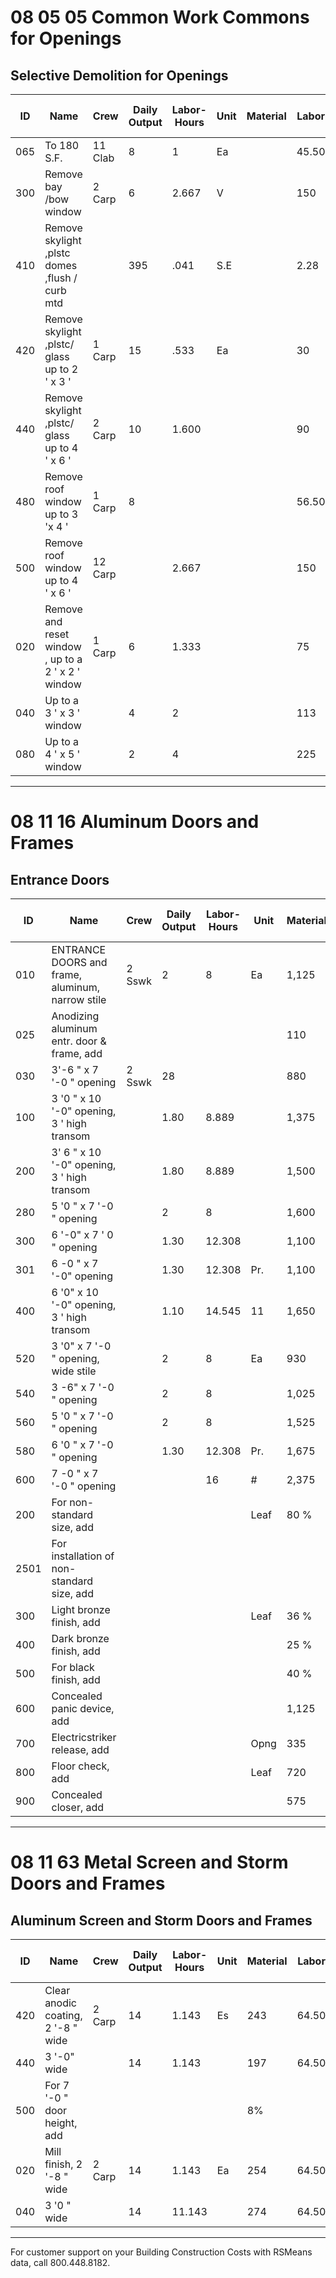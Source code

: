 # 08 05 05 Common Work Commons for Openings

## Selective Demolition for Openings

| ID   | Name                                                                 | Crew    | Daily Output | Labor-Hours | Unit | Material | Labor  | Equipment | Total   | Total Incl O&P |
|------|----------------------------------------------------------------------|---------|--------------|-------------|------|----------|--------|-----------|---------|----------------|
| 065  | To 180 S.F.                                                          | 11 Clab | 8            | 1           | Ea   |          | 45.50  |           | 45.50   | 68             |
| 300  | Remove bay /bow window                                               | 2 Carp  | 6            | 2.667       | V    |          | 150    |           | 150     | 223            |
| 410  | Remove skylight ,plstc domes ,flush / curb mtd                       |         | 395          | .041        | S.E  |          | 2.28   |           | 2.28    | 3.39           |
| 420  | Remove skylight ,plstc/ glass up to 2 ' x 3 '                        | 1 Carp  | 15           | .533        | Ea   |          | 30     |           | 30      | 44.50          |
| 440  | Remove skylight ,plstc/ glass up to 4 ' x 6 '                        | 2 Carp  | 10           | 1.600       |      |          | 90     |           | 90      | 134            |
| 480  | Remove roof window up to 3 'x 4 '                                    | 1 Carp  | 8            |             |      |          | 56.50  |           | 56.50   | 84             |
| 500  | Remove roof window up to 4 ' x 6 '                                   | 12 Carp |              | 2.667       |      |          | 150    |           | 150     | 223            |
| 020  | Remove and reset window , up to a 2 ' x 2 ' window                   | 1 Carp  | 6            | 1.333       |      |          | 75     |           | 75      | 112            |
| 040  | Up to a 3 ' x 3 ' window                                             |         | 4            | 2           |      |          | 113    |           | 113     | 168            |
| 080  | Up to a 4 ' x 5 ' window                                             |         | 2            | 4           |      |          | 225    |           | 225     | 335            |

---

# 08 11 16 Aluminum Doors and Frames

## Entrance Doors

| ID   | Name                                                                 | Crew    | Daily Output | Labor-Hours | Unit | Material | Labor  | Equipment | Total   | Total Incl O&P |
|------|----------------------------------------------------------------------|---------|--------------|-------------|------|----------|--------|-----------|---------|----------------|
| 010  | ENTRANCE DOORS and frame, aluminum, narrow stile                     | 2 Sswk  | 2            | 8           | Ea   | 1,125    | 4465   |           | 1,620   | 1,975          |
| 025  | Anodizing aluminum entr. door & frame, add                           |         |              |             |      | 110      |        |           | 110     | 121            |
| 030  | 3'-6 " x 7 '-0 " opening                                             | 2 Sswk  | 28           |             |      | 880      | 495    |           | 1,375   | 1,725          |
| 100  | 3 '0 " x 10 '-0" opening, 3 ' high transom                           |         | 1.80         | 8.889       |      | 1,375    | 550    |           | 1,925   | 2,350          |
| 200  | 3' 6 " x 10 '-0" opening, 3 ' high transom                           |         | 1.80         | 8.889       |      | 1,500    | 550    |           | 2,050   | 2,500          |
| 280  | 5 '0 " x 7 '-0 " opening                                             |         | 2            | 8           |      | 1,600    | 495    |           | 2,095   | 2,525          |
| 300  | 6 '-0" x 7 ' 0 " opening                                             |         | 1.30         | 12.308      |      | 1,100    | 760    |           | 1,860   | 2,375          |
| 301  | 6 -0 " x 7 '-0" opening                                              |         | 1.30         | 12.308      | Pr.  | 1,100    | 760    |           | 1,860   | 2,375          |
| 400  | 6 '0" x 10 '-0" opening, 3 ' high transom                            |         | 1.10         | 14.545      | 11   | 1,650    | 900    |           | 2,550   | 3,175          |
| 520  | 3 '0" x 7 '-0 " opening, wide stile                                  |         | 2            | 8           | Ea   | 930      | 495    |           | 1,425   | 1,775          |
| 540  | 3 -6" x 7 '-0 " opening                                              |         | 2            | 8           |      | 1,025    | 495    |           | 1,520   | 1,875          |
| 560  | 5 '0 " x 7 '-0 " opening                                             |         | 2            | 8           |      | 1,525    | 495    |           | 2,020   | 2,450          |
| 580  | 6 '0 " x 7 '-0 " opening                                             |         | 1.30         | 12.308      | Pr.  | 1,675    | 760    |           | 2,435   | 3,025          |
| 600  | 7 -0 " x 7 '-0 " opening                                             |         |              | 16          | #    | 2,375    | 990    |           | 3,365   | 4,125          |
| 200  | For non-standard size, add                                           |         |              |             | Leaf | 80 %     |        |           |         |                |
| 2501 | For installation of non-standard size, add                           |         |              |             |      |          | 2206%  |           |         |                |
| 300  | Light bronze finish, add                                             |         |              |             | Leaf | 36 %     |        |           |         |                |
| 400  | Dark bronze finish, add                                              |         |              |             |      | 25 %     |        |           |         |                |
| 500  | For black finish, add                                                |         |              |             |      | 40 %     |        |           |         |                |
| 600  | Concealed panic device, add                                          |         |              |             |      | 1,125    |        |           | 1,125   | 1,225          |
| 700  | Electricstriker release, add                                         |         |              |             | Opng | 335      |        |           | 335     | 370            |
| 800  | Floor check, add                                                     |         |              |             | Leaf | 720      |        |           | 720     | 790            |
| 900  | Concealed closer, add                                                |         |              |             |      | 575      |        |           | 575     | 635            |

---

# 08 11 63 Metal Screen and Storm Doors and Frames

## Aluminum Screen and Storm Doors and Frames

| ID   | Name                                                                 | Crew    | Daily Output | Labor-Hours | Unit | Material | Labor  | Equipment | Total   | Total Incl O&P |
|------|----------------------------------------------------------------------|---------|--------------|-------------|------|----------|--------|-----------|---------|----------------|
| 420  | Clear anodic coating, 2 '-8 " wide                                   | 2 Carp  | 14           | 1.143       | Es   | 243      | 64.50  |           | 307.50  | 365            |
| 440  | 3 '-0" wide                                                          |         | 14           | 1.143       |      | 197      | 64.50  |           | 261.50  | 310            |
| 500  | For 7 '-0 " door height, add                                         |         |              |             |      | 8%       |        |           |         |                |
| 020  | Mill finish, 2 '-8 " wide                                            | 2 Carp  | 14           | 1.143       | Ea   | 254      | 64.50  |           | 318.50  | 375            |
| 040  | 3 '0 " wide                                                          |         | 14           | 11.143      |      | 274      | 64.50  |           | 338.50  | 395            |

---

For customer support on your Building Construction Costs with RSMeans data, call 800.448.8182.